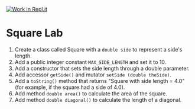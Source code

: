 [![Work in Repl.it](https://classroom.github.com/assets/work-in-replit-14baed9a392b3a25080506f3b7b6d57f295ec2978f6f33ec97e36a161684cbe9.svg)](https://classroom.github.com/online_ide?assignment_repo_id=3888042&assignment_repo_type=AssignmentRepo)
# Square Lab
1.	Create a class called Square with a ```double side``` to represent a side's length.
2.	Add a public integer constant ```MAX_SIDE_LENGTH``` and set it to 10.
3.	Add a constructor that sets the side length through a double parameter.
4.	Add accessor ```getSide()``` and mutator ```setSide (double theSide)```.  
5.	Add a ```toString()``` method that returns "Square with side length = 4.0" (for example, if the square had a side of 4.0).
6.	Add method ```double area()``` to calculate the area of the square.
7.	Add method ```double diagonal()``` to calculate the length of a diagonal.

